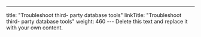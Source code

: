 ---
title: "Troubleshoot third- party database tools"
linkTitle: "Troubleshoot third- party database tools"
weight: 460
--- Delete this text and replace it with your own content.
